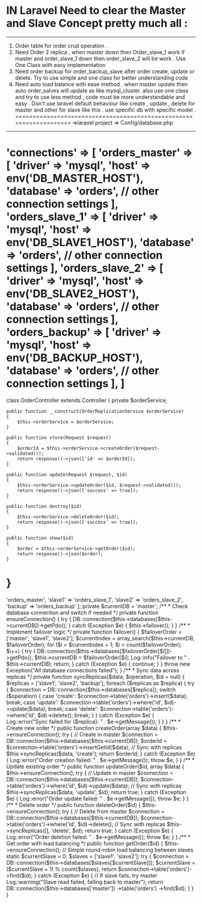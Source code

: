 # IN Laravel  Need to clear the Master and Slave Concept pretty much all : 
----------------------------------------------------------------
1. Order table for order crud operation . 
2. Need Order 2 replica , when master down then Order_slave_1 work if master and order_slave_1 down then order_slave_2 will be work . Use One Class with easy implementation
3. Need order backup for order_backup_slave after order create, update or delete.  Try to use simple and one class for better understanding code 
4. Need auto load balance with ease method . when master update then auto order_salves will update as like mysql_cluster.  also use one class and try to use less method , code must be more understandable and easy . Don't use laravel default behaviour like create , update , delete for master and other for slave like this . use specific db with specific model .
===================================================================
=>laravel project => Config/database.php
-----------------------------------------
'connections' => [
    'orders_master' => [
        'driver' => 'mysql',
        'host' => env('DB_MASTER_HOST'),
        'database' => 'orders',
        // other connection settings
    ],
    'orders_slave_1' => [
        'driver' => 'mysql',
        'host' => env('DB_SLAVE1_HOST'),
        'database' => 'orders',
        // other connection settings
    ],
    'orders_slave_2' => [
        'driver' => 'mysql',
        'host' => env('DB_SLAVE2_HOST'),
        'database' => 'orders',
        // other connection settings
    ],
    'orders_backup' => [
        'driver' => 'mysql',
        'host' => env('DB_BACKUP_HOST'),
        'database' => 'orders',
        // other connection settings
    ],
]
===================================================================
class OrderController extends Controller
{
    private $orderService;

    public function __construct(OrderReplicationService $orderService)
    {
        $this->orderService = $orderService;
    }

    public function store(Request $request)
    {
        $orderId = $this->orderService->createOrder($request->validated());
        return response()->json(['id' => $orderId]);
    }

    public function update(Request $request, $id)
    {
        $this->orderService->updateOrder($id, $request->validated());
        return response()->json(['success' => true]);
    }

    public function destroy($id)
    {
        $this->orderService->deleteOrder($id);
        return response()->json(['success' => true]);
    }

    public function show($id)
    {
        $order = $this->orderService->getOrder($id);
        return response()->json($order);
    }
}
===================================================================
<?php

namespace App\Services;

use Illuminate\Support\Facades\DB;
use App\Models\Order;
use Exception;
use Illuminate\Support\Facades\Log;

class OrderReplicationService
{
    private $databases = [
        'master' => 'orders_master',
        'slave1' => 'orders_slave_1',
        'slave2' => 'orders_slave_2',
        'backup' => 'orders_backup'
    ];
    
    private $currentDB = 'master';
    
    /**
     * Check database connection and switch if needed
     */
    private function ensureConnection()
    {
        try {
            DB::connection($this->databases[$this->currentDB])->getPdo();
        } catch (Exception $e) {
            $this->failover();
        }
    }

    /**
     * Implement failover logic
     */
    private function failover()
    {
        $failoverOrder = ['master', 'slave1', 'slave2'];
        $currentIndex = array_search($this->currentDB, $failoverOrder);
        
        for ($i = $currentIndex + 1; $i < count($failoverOrder); $i++) {
            try {
                DB::connection($this->databases[$failoverOrder[$i]])->getPdo();
                $this->currentDB = $failoverOrder[$i];
                Log::info("Failover to " . $this->currentDB);
                return;
            } catch (Exception $e) {
                continue;
            }
        }
        
        throw new Exception("All database connections failed");
    }

    /**
     * Sync data across replicas
     */
    private function syncReplicas($data, $operation, $id = null)
    {
        $replicas = ['slave1', 'slave2', 'backup'];
        
        foreach ($replicas as $replica) {
            try {
                $connection = DB::connection($this->databases[$replica]);
                
                switch ($operation) {
                    case 'create':
                        $connection->table('orders')->insert($data);
                        break;
                    case 'update':
                        $connection->table('orders')->where('id', $id)->update($data);
                        break;
                    case 'delete':
                        $connection->table('orders')->where('id', $id)->delete();
                        break;
                }
            } catch (Exception $e) {
                Log::error("Sync failed for {$replica}: " . $e->getMessage());
            }
        }
    }

    /**
     * Create new order
     */
    public function createOrder(array $data)
    {
        $this->ensureConnection();
        
        try {
            // Create in master
            $connection = DB::connection($this->databases[$this->currentDB]);
            $orderId = $connection->table('orders')->insertGetId($data);
            
            // Sync with replicas
            $this->syncReplicas($data, 'create');
            
            return $orderId;
        } catch (Exception $e) {
            Log::error("Order creation failed: " . $e->getMessage());
            throw $e;
        }
    }

    /**
     * Update existing order
     */
    public function updateOrder($id, array $data)
    {
        $this->ensureConnection();
        
        try {
            // Update in master
            $connection = DB::connection($this->databases[$this->currentDB]);
            $connection->table('orders')->where('id', $id)->update($data);
            
            // Sync with replicas
            $this->syncReplicas($data, 'update', $id);
            
            return true;
        } catch (Exception $e) {
            Log::error("Order update failed: " . $e->getMessage());
            throw $e;
        }
    }

    /**
     * Delete order
     */
    public function deleteOrder($id)
    {
        $this->ensureConnection();
        
        try {
            // Delete from master
            $connection = DB::connection($this->databases[$this->currentDB]);
            $connection->table('orders')->where('id', $id)->delete();
            
            // Sync with replicas
            $this->syncReplicas([], 'delete', $id);
            
            return true;
        } catch (Exception $e) {
            Log::error("Order deletion failed: " . $e->getMessage());
            throw $e;
        }
    }

    /**
     * Get order with load balancing
     */
    public function getOrder($id)
    {
        $this->ensureConnection();
        
        // Simple round-robin load balancing between slaves
        static $currentSlave = 0;
        $slaves = ['slave1', 'slave2'];
        
        try {
            $connection = DB::connection($this->databases[$slaves[$currentSlave]]);
            $currentSlave = ($currentSlave + 1) % count($slaves);
            
            return $connection->table('orders')->find($id);
        } catch (Exception $e) {
            // If slave fails, try master
            Log::warning("Slave read failed, falling back to master");
            return DB::connection($this->databases['master'])
                     ->table('orders')
                     ->find($id);
        }
    }
}
